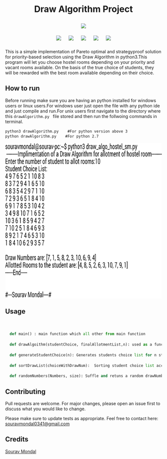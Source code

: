 <h1 align="center">Draw Algorithm Project</h1>

<p align="center">
<img style="padding:10px;" src="https://img.shields.io/badge/Open%20Source-💕%20-9cf?style=for-the-badge"><br>
<img style="padding:10px;" src="https://img.shields.io/github/contributors/souravmondaldev/DrawAlgorithmProject?style=flat-square">
<img style="padding:10px;" src="https://img.shields.io/github/forks/souravmondaldev/DrawAlgorithmProject?label=Forks&style=flat-square">
<img style="padding:10px;" src="https://img.shields.io/github/stars/souravmondaldev/DrawAlgorithmProject?style=flat-square">
<img style="padding:10px;" src="https://img.shields.io/github/languages/count/souravmondaldev/DrawAlgorithmProject?style=flat-square">
<img style="padding:10px;" src="https://img.shields.io/github/license/souravmondaldev/DrawAlgorithmProject?style=flat-square">

This is a simple implementation of Pareto optimal and strategyproof solution for priority-based selection using the Draw Algorithm in python3.This program will let you choose hostel rooms depending on your priority and vacant rooms available. On the basis of the true choice of students, they will be rewarded with the best room available depending on their choice.

## How to run

Before running make sure you are having an python installed for windows users or linux users.For windows user just open the file with any python ide and just compile and run.For unix users first navigate to the directory where this ```drawAlgorithm.py ``` file stored and then run the follwoing commands in terminal.

```In linux terminal or windows terminal
python3 drawAlgorithm.py    #For python version above 3
python drawAlgorithm.py    #For python 2.7
```
<img align="center" height="500" src="output-onlinetexttools.png" alt="Draw Algorithm example input output"/>

## Usage

```Python


  def main() : main function which all other from main function

  def drawAlgoithm(studentChoice, finalAllotmentList,n): used as a function for draw algorithm, generates draw number randomly, n is the number of rooms and students to be alloted. where for n student n choices list will be generated randomly via this function call
  
  def generateStudentChoice(n): Generates students choice list for n students randomly

  def sortDrawList(choiceWithDrawNum):  Sorting student choice list according to the draw numbers
  
  def randomNumbers(Numbers, size): Suffle and retuns a random drawNumber from the drawNumbersList
```

## Contributing
Pull requests are welcome. For major changes, please open an issue first to discuss what you would like to change.

Please make sure to update tests as appropriate. Feel free to contact here: souravmondal0341@gmail.com

## Credits
[Sourav Mondal](https://github.com/souravmondaldev)
